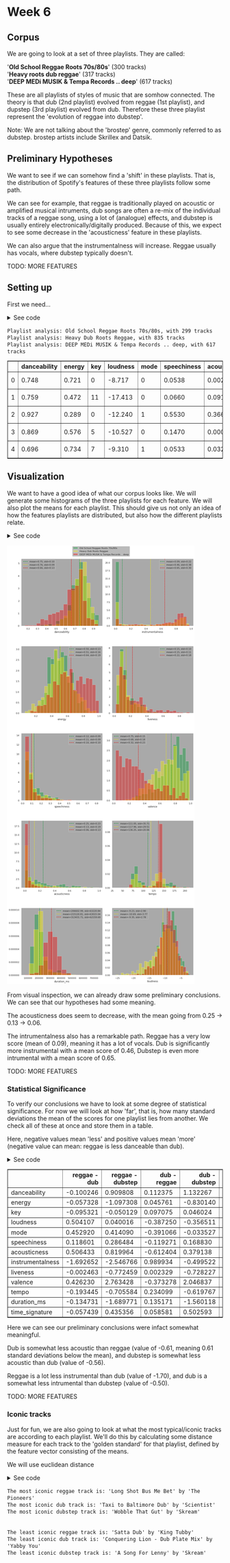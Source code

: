 
# Week 6

## Corpus

We are going to look at a set of three playlists. They are called:

'<b>Old School Reggae Roots 70s/80s</b>' (300 tracks)<br>
'<b>Heavy roots dub reggae</b>' (317 tracks)<br>
'<b>DEEP MEDi MUSIK & Tempa Records .. deep</b>' (617 tracks)

These are all playlists of styles of music that are somhow connected. The theory is that dub (2nd playlist) evolved from reggae (1st playlist), and dupstep (3rd playlist) evolved from dub. Therefore these three playlist represent the 'evolution of reggae into dubstep'. 

Note: We are not talking about the 'brostep' genre, commonly referred to as dubstep. brostep artists include Skrillex and Datsik.

## Preliminary Hypotheses

We want to see if we can somehow find a 'shift' in these playlists. That is, the distribution of Spotify's features of these three playlists follow some path. 

We can see for example, that reggae is traditionally played on acoustic or amplified musical intruments, dub songs are often a re-mix of the individual tracks of a reggae song, using a lot of (analogue) effects, and dubstep is usually entirely electronically/digitally produced. Because of this, we expect to see some decrease in the 'acousticness' feature in these playlists.

We can also argue that the instrumentalness will increase. Reggae usually has vocals, where dubstep typically doesn't.

TODO: MORE FEATURES

## Setting up
First we need...

<details>
<summary>See code</summary>
<p>

```python
### imports
import matplotlib.pyplot as plt
from matplotlib import colors as mcolors
import seaborn as sns

from helpers import *
```


```python
# Playlist 1
p1_name, p1_tracks = collect_tracks_query("old school reggae roots", "playlist")
df1 = get_tracklist_features(p1_tracks)
print(f"Playlist analysis: {p1_name}, with {len(p1_tracks)} tracks")

# Playlist 1
p2_name, p2_tracks = collect_tracks_query("heavy dub roots reggae", "playlist")
df2 = get_tracklist_features(p2_tracks)
print(f"Playlist analysis: {p2_name}, with {len(p2_tracks)} tracks")

# Playlist 1
p3_name, p3_tracks = collect_tracks_query("deep medi musik", "playlist")
df3 = get_tracklist_features(p3_tracks)
print(f"Playlist analysis: {p3_name}, with {len(p3_tracks)} tracks")

df3.head()
```

</p>
</details>

    Playlist analysis: Old School Reggae Roots 70s/80s, with 299 tracks
    Playlist analysis: Heavy Dub Roots Reggae, with 835 tracks
    Playlist analysis: DEEP MEDi MUSIK & Tempa Records .. deep, with 617 tracks





<div>
<style scoped>
    .dataframe tbody tr th:only-of-type {
        vertical-align: middle;
    }

    .dataframe tbody tr th {
        vertical-align: top;
    }

    .dataframe thead th {
        text-align: right;
    }
</style>
<table border="1" class="dataframe">
  <thead>
    <tr style="text-align: right;">
      <th></th>
      <th>danceability</th>
      <th>energy</th>
      <th>key</th>
      <th>loudness</th>
      <th>mode</th>
      <th>speechiness</th>
      <th>acousticness</th>
      <th>instrumentalness</th>
      <th>liveness</th>
      <th>valence</th>
      <th>tempo</th>
      <th>type</th>
      <th>id</th>
      <th>uri</th>
      <th>track_href</th>
      <th>analysis_url</th>
      <th>duration_ms</th>
      <th>time_signature</th>
    </tr>
  </thead>
  <tbody>
    <tr>
      <td>0</td>
      <td>0.748</td>
      <td>0.721</td>
      <td>0</td>
      <td>-8.717</td>
      <td>0</td>
      <td>0.0538</td>
      <td>0.002190</td>
      <td>0.606</td>
      <td>0.181</td>
      <td>0.504</td>
      <td>139.992</td>
      <td>audio_features</td>
      <td>26jDjZ9LXtiWlbDwRHwJD8</td>
      <td>spotify:track:26jDjZ9LXtiWlbDwRHwJD8</td>
      <td>https://api.spotify.com/v1/tracks/26jDjZ9LXtiW...</td>
      <td>https://api.spotify.com/v1/audio-analysis/26jD...</td>
      <td>294853</td>
      <td>4</td>
    </tr>
    <tr>
      <td>1</td>
      <td>0.759</td>
      <td>0.472</td>
      <td>11</td>
      <td>-17.413</td>
      <td>0</td>
      <td>0.0660</td>
      <td>0.091400</td>
      <td>0.865</td>
      <td>0.253</td>
      <td>0.917</td>
      <td>142.970</td>
      <td>audio_features</td>
      <td>1RtsJXVXDVvISNzrc0WohD</td>
      <td>spotify:track:1RtsJXVXDVvISNzrc0WohD</td>
      <td>https://api.spotify.com/v1/tracks/1RtsJXVXDVvI...</td>
      <td>https://api.spotify.com/v1/audio-analysis/1Rts...</td>
      <td>284453</td>
      <td>4</td>
    </tr>
    <tr>
      <td>2</td>
      <td>0.927</td>
      <td>0.289</td>
      <td>0</td>
      <td>-12.240</td>
      <td>1</td>
      <td>0.5530</td>
      <td>0.366000</td>
      <td>0.888</td>
      <td>0.330</td>
      <td>0.377</td>
      <td>139.971</td>
      <td>audio_features</td>
      <td>4icnCijYoAPl1DevVpatAz</td>
      <td>spotify:track:4icnCijYoAPl1DevVpatAz</td>
      <td>https://api.spotify.com/v1/tracks/4icnCijYoAPl...</td>
      <td>https://api.spotify.com/v1/audio-analysis/4icn...</td>
      <td>249467</td>
      <td>4</td>
    </tr>
    <tr>
      <td>3</td>
      <td>0.869</td>
      <td>0.576</td>
      <td>5</td>
      <td>-10.527</td>
      <td>0</td>
      <td>0.1470</td>
      <td>0.000836</td>
      <td>0.685</td>
      <td>0.411</td>
      <td>0.257</td>
      <td>147.014</td>
      <td>audio_features</td>
      <td>41GZiQAvgzSCXLhIWVJfMB</td>
      <td>spotify:track:41GZiQAvgzSCXLhIWVJfMB</td>
      <td>https://api.spotify.com/v1/tracks/41GZiQAvgzSC...</td>
      <td>https://api.spotify.com/v1/audio-analysis/41GZ...</td>
      <td>318587</td>
      <td>4</td>
    </tr>
    <tr>
      <td>4</td>
      <td>0.696</td>
      <td>0.734</td>
      <td>7</td>
      <td>-9.310</td>
      <td>1</td>
      <td>0.0533</td>
      <td>0.032100</td>
      <td>0.908</td>
      <td>0.464</td>
      <td>0.595</td>
      <td>139.953</td>
      <td>audio_features</td>
      <td>5f7ZWdkpQ05topF1yGPBwB</td>
      <td>spotify:track:5f7ZWdkpQ05topF1yGPBwB</td>
      <td>https://api.spotify.com/v1/tracks/5f7ZWdkpQ05t...</td>
      <td>https://api.spotify.com/v1/audio-analysis/5f7Z...</td>
      <td>374880</td>
      <td>4</td>
    </tr>
  </tbody>
</table>
</div>



## Visualization

We want to have a good idea of what our corpus looks like. We will generate some histograms of the three playlists for each feature. We will also plot the means for each playlist. This should give us not only an idea of how the features playlists are distributed, but also how the different playlists relate.

<details>
<summary>See code</summary>
<p>

```python
### Vizualization
# Now that we've loaded all the features in our playlist, we want to visually analyze the 
# results. We define a list with all the features we want to look at, including the ranges
# the values will be in.
###

interesting_features = [
    ['danceability', 0, 1],
    ['energy', 0, 1],
    ['speechiness',0, 1],
    ['acousticness', 0, 1],
    ['duration_ms', 0, 1000000],
    ['instrumentalness', 0, 1],
    ['liveness', 0, 1],
    ['valence', 0, 1],
    ['tempo', 20, 220],
    ['loudness', -20, 0]
]

### Plots
# we will generate 10 histograms, one for each interesting feature, each histogram holds
# the distributions of that feature of each playlist, seperated by different colors.
sns.set_style("white")
sns.set(rc={
    'figure.figsize':(13,30),
    'axes.facecolor':'darkgrey',
    'figure.facecolor':'white',
    'axes.grid' : False
})
fig, axs = plt.subplots(5, 2)

for i in range(5):
    for j in range(2):
        ft, minv, maxv = interesting_features[i + (5*j)]
        # define the bin width, so the bins will be the same size for the 
        # different playlists
        binwidth = abs(maxv - minv)/25
        
        # calculate amount of bins based on binwidth defined earlier
        # the colors of eacht plot are based on the flag of ethiopia (rastafari flag)
        sns.distplot(
            df1[ft], label=p1_name, ax=axs[i, j], color="#00992f", kde=False, norm_hist=True, 
            bins=int(abs(df1[ft].max() - df1[ft].min())/binwidth)
            
        )
        sns.distplot(
            df2[ft], label=p2_name, ax=axs[i, j], color="#f7ee00", kde=False, norm_hist=True, 
            bins=int(abs(df2[ft].max() - df2[ft].min())/binwidth)
        )
        sns.distplot(
            df3[ft], label=p3_name, ax=axs[i, j], color="#eb0000", kde=False, norm_hist=True, 
            bins=int(abs(df3[ft].max() - df3[ft].min())/binwidth)
        )
        
        # represent the means of the data as vertical dashed lines
        l1 = axs[i, j].axvline(df1[ft].mean(), ls='--', color="#00992f")
        l2 = axs[i, j].axvline(df2[ft].mean(), ls='--', color="#f7ee00")
        l3 = axs[i, j].axvline(df3[ft].mean(), ls='--', color="#eb0000")
        
        # legend for each subplot displaying the means and stds
        axs[i, j].legend((l1, l2, l3), (
            f"mean={df1[ft].mean():.2f}, std={df1[ft].std():.2f}",
            f"mean={df2[ft].mean():.2f}, std={df2[ft].std():.2f}",
            f"mean={df3[ft].mean():.2f}, std={df3[ft].std():.2f}"
        ))

handles, labels = axs[0, 0].get_legend_handles_labels()
fig.legend(handles, labels, loc='upper center')
fig.tight_layout()
plt.subplots_adjust(hspace = 0.3, top=0.97)
```
</p>
</details>

![png](figures/histograms.png)


From visual inspection, we can already draw some preliminary conclusions. We can see that our hypotheses had some meaning. 

The acousticness does seem to decrease, with the mean going from 0.25 $\rightarrow$ 0.13 $\rightarrow$ 0.06. 

The intrumentalness also has a remarkable path. Reggae has a very low score (mean of 0.09), meaning it has a lot of vocals. Dub is significantly more instrumental with a mean score of 0.46, Dubstep is even more intrumental with a mean score of 0.65.

TODO: MORE FEATURES

### Statistical Significance

To verify our conclusions we have to look at some degree of statistical significance. For now we will look at how 'far', that is, how many standard deviations the mean of the scores for one playlist lies from another. We check all of these at once and store them in a table.

Here, negative values mean 'less' and positive values mean 'more' (negative value can mean: reggae is less danceable than dub).

<details>
<summary>See code</summary>
<p>

```python
### Significance

# take the means and standard deviations, and make those values the columns so we can 
# perform vector operations on them
agg1 = df1.agg(["mean", "std"]).T
agg2 = df2.agg(["mean", "std"]).T
agg3 = df3.agg(["mean", "std"]).T

# check how many standard deviations two genres lie from eachother
significance = pd.DataFrame({
    "reggae - dub":     (agg1["mean"] - agg2["mean"]) / agg1["std"],
    "reggae - dubstep": (agg1["mean"] - agg3["mean"]) / agg1["std"],
    "dub - reggae":     (agg2["mean"] - agg1["mean"]) / agg2["std"],
    "dub - dubstep":    (agg2["mean"] - agg3["mean"]) / agg2["std"],
    "dubstep - reggae": (agg3["mean"] - agg1["mean"]) / agg3["std"],
    "dubstep - dub":    (agg3["mean"] - agg2["mean"]) / agg3["std"]
})

significance
```

</p>
</details>


<div>
<style scoped>
    .dataframe tbody tr th:only-of-type {
        vertical-align: middle;
    }

    .dataframe tbody tr th {
        vertical-align: top;
    }

    .dataframe thead th {
        text-align: right;
    }
</style>
<table border="1" class="dataframe">
  <thead>
    <tr style="text-align: right;">
      <th></th>
      <th>reggae - dub</th>
      <th>reggae - dubstep</th>
      <th>dub - reggae</th>
      <th>dub - dubstep</th>
      <th>dubstep - reggae</th>
      <th>dubstep - dub</th>
    </tr>
  </thead>
  <tbody>
    <tr>
      <td>danceability</td>
      <td>-0.100246</td>
      <td>0.909808</td>
      <td>0.112375</td>
      <td>1.132267</td>
      <td>-0.657607</td>
      <td>-0.730064</td>
    </tr>
    <tr>
      <td>energy</td>
      <td>-0.057328</td>
      <td>-1.097308</td>
      <td>0.045761</td>
      <td>-0.830140</td>
      <td>0.736385</td>
      <td>0.697913</td>
    </tr>
    <tr>
      <td>key</td>
      <td>-0.095321</td>
      <td>-0.050129</td>
      <td>0.097075</td>
      <td>0.046024</td>
      <td>0.048993</td>
      <td>-0.044169</td>
    </tr>
    <tr>
      <td>loudness</td>
      <td>0.504107</td>
      <td>0.040016</td>
      <td>-0.387250</td>
      <td>-0.356511</td>
      <td>-0.041626</td>
      <td>0.482762</td>
    </tr>
    <tr>
      <td>mode</td>
      <td>0.452920</td>
      <td>0.414090</td>
      <td>-0.391066</td>
      <td>-0.033527</td>
      <td>-0.359258</td>
      <td>0.033688</td>
    </tr>
    <tr>
      <td>speechiness</td>
      <td>0.118601</td>
      <td>0.286484</td>
      <td>-0.119271</td>
      <td>0.168830</td>
      <td>-0.264511</td>
      <td>-0.155006</td>
    </tr>
    <tr>
      <td>acousticness</td>
      <td>0.506433</td>
      <td>0.819964</td>
      <td>-0.612404</td>
      <td>0.379138</td>
      <td>-1.456482</td>
      <td>-0.556918</td>
    </tr>
    <tr>
      <td>instrumentalness</td>
      <td>-1.692652</td>
      <td>-2.546766</td>
      <td>0.989934</td>
      <td>-0.499522</td>
      <td>1.857210</td>
      <td>0.622856</td>
    </tr>
    <tr>
      <td>liveness</td>
      <td>-0.002463</td>
      <td>-0.772459</td>
      <td>0.002329</td>
      <td>-0.728227</td>
      <td>0.436071</td>
      <td>0.434680</td>
    </tr>
    <tr>
      <td>valence</td>
      <td>0.426230</td>
      <td>2.763428</td>
      <td>-0.373278</td>
      <td>2.046837</td>
      <td>-1.864151</td>
      <td>-1.576625</td>
    </tr>
    <tr>
      <td>tempo</td>
      <td>-0.193445</td>
      <td>-0.705584</td>
      <td>0.234099</td>
      <td>-0.619767</td>
      <td>1.256071</td>
      <td>0.911702</td>
    </tr>
    <tr>
      <td>duration_ms</td>
      <td>-0.134731</td>
      <td>-1.689771</td>
      <td>0.135171</td>
      <td>-1.560118</td>
      <td>1.718617</td>
      <td>1.581586</td>
    </tr>
    <tr>
      <td>time_signature</td>
      <td>-0.057439</td>
      <td>0.435356</td>
      <td>0.058581</td>
      <td>0.502593</td>
      <td>-0.122973</td>
      <td>-0.139198</td>
    </tr>
  </tbody>
</table>
</div>



Here we can see our preliminary conclusions were infact somewhat meaningful.

Dub is somewhat less acoustic than reggae (value of -0.61, meaning 0.61 standard deviations below the mean), and dubstep is somewhat less acoustic than dub (value of -0.56).

Reggae is a lot less instrumental than dub (value of -1.70), and dub is a somewhat less intrumental than dubstep (value of -0.50).

TODO: MORE FEATURES

### Iconic tracks

Just for fun, we are also going to look at what the most typical/iconic tracks are according to each playlist. We'll do this by calculating some distance measure for each track to the 'golden standard' for that playlist, defined by the feature vector consisting of the means.

We will use euclidean distance

<details>
<summary>See code</summary>
<p>

```python
distance_features = [
    "danceability",
    "energy",
    "speechiness",
    "acousticness",
    "instrumentalness",
    "liveness",
    "valence"
]

def most_iconic_track(df):
    golden_standard = df[distance_features].mean()

    # euclidean distance:
    df["distance"] = (df[distance_features] - golden_standard).pow(2).sum(axis=1).pow(0.5)
    closest_song_id = df[df['distance'] == df['distance'].min()]["id"].values[0]

    closest_track = sp.track(closest_song_id)
    return closest_track['name'], closest_track['artists'][0]['name']

def least_iconic_track(df):
    golden_standard = df[distance_features].mean()

    # euclidean distance:
    df["distance"] = (df[distance_features] - golden_standard).pow(2).sum(axis=1).pow(0.5)
    furthest_song_id = df[df['distance'] == df['distance'].max()]["id"].values[0]

    furthest_track = sp.track(furthest_song_id)
    return furthest_track['name'], furthest_track['artists'][0]['name']


track, artist = most_iconic_track(df1)
print(f"The most iconic reggae track is: '{track}' by '{artist}'")

track, artist = most_iconic_track(df2)
print(f"The most iconic dub track is: '{track}' by '{artist}'")

track, artist = most_iconic_track(df3)
print(f"The most iconic dubstep track is: '{track}' by '{artist}'")

print('\n')

track, artist = least_iconic_track(df1)
print(f"The least iconic reggae track is: '{track}' by '{artist}'")

track, artist = least_iconic_track(df2)
print(f"The least iconic dub track is: '{track}' by '{artist}'")

track, artist = least_iconic_track(df3)
print(f"The least iconic dubstep track is: '{track}' by '{artist}'")

```

</p>
</details>


    The most iconic reggae track is: 'Long Shot Bus Me Bet' by 'The Pioneers'
    The most iconic dub track is: 'Taxi to Baltimore Dub' by 'Scientist'
    The most iconic dubstep track is: 'Wobble That Gut' by 'Skream'
    
    
    The least iconic reggae track is: 'Satta Dub' by 'King Tubby'
    The least iconic dub track is: 'Conquering Lion - Dub Plate Mix' by 'Yabby You'
    The least iconic dubstep track is: 'A Song For Lenny' by 'Skream'

